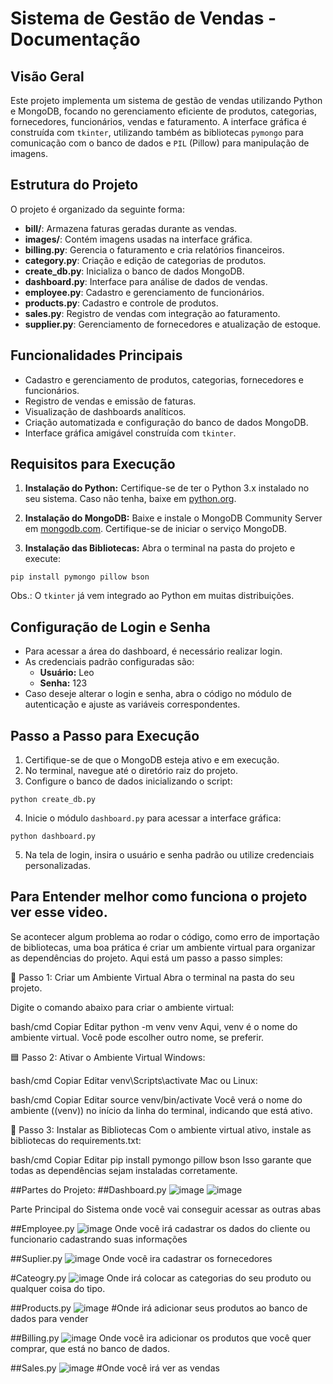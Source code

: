 # Sistema de Gestão de Vendas - Documentação

## Visão Geral
Este projeto implementa um sistema de gestão de vendas utilizando Python e MongoDB, focando no gerenciamento eficiente de produtos, categorias, fornecedores, funcionários, vendas e faturamento. A interface gráfica é construída com `tkinter`, utilizando também as bibliotecas `pymongo` para comunicação com o banco de dados e `PIL` (Pillow) para manipulação de imagens.

## Estrutura do Projeto
O projeto é organizado da seguinte forma:

- **bill/**: Armazena faturas geradas durante as vendas.
- **images/**: Contém imagens usadas na interface gráfica.
- **billing.py**: Gerencia o faturamento e cria relatórios financeiros.
- **category.py**: Criação e edição de categorias de produtos.
- **create_db.py**: Inicializa o banco de dados MongoDB.
- **dashboard.py**: Interface para análise de dados de vendas.
- **employee.py**: Cadastro e gerenciamento de funcionários.
- **products.py**: Cadastro e controle de produtos.
- **sales.py**: Registro de vendas com integração ao faturamento.
- **supplier.py**: Gerenciamento de fornecedores e atualização de estoque.

## Funcionalidades Principais
- Cadastro e gerenciamento de produtos, categorias, fornecedores e funcionários.
- Registro de vendas e emissão de faturas.
- Visualização de dashboards analíticos.
- Criação automatizada e configuração do banco de dados MongoDB.
- Interface gráfica amigável construída com `tkinter`.

## Requisitos para Execução
1. **Instalação do Python:** Certifique-se de ter o Python 3.x instalado no seu sistema. Caso não tenha, baixe em [python.org](https://www.python.org/downloads/).

2. **Instalação do MongoDB:** Baixe e instale o MongoDB Community Server em [mongodb.com](https://www.mongodb.com/try/download/community). Certifique-se de iniciar o serviço MongoDB.

3. **Instalação das Bibliotecas:** Abra o terminal na pasta do projeto e execute:
```
pip install pymongo pillow bson
```
Obs.: O `tkinter` já vem integrado ao Python em muitas distribuições.

## Configuração de Login e Senha
- Para acessar a área do dashboard, é necessário realizar login.
- As credenciais padrão configuradas são:
  - **Usuário:** Leo
  - **Senha:** 123
- Caso deseje alterar o login e senha, abra o código no módulo de autenticação e ajuste as variáveis correspondentes.

## Passo a Passo para Execução
1. Certifique-se de que o MongoDB esteja ativo e em execução.
2. No terminal, navegue até o diretório raiz do projeto.
3. Configure o banco de dados inicializando o script:
```
python create_db.py
```
4. Inicie o módulo `dashboard.py` para acessar a interface gráfica:
```
python dashboard.py
```
5. Na tela de login, insira o usuário e senha padrão ou utilize credenciais personalizadas.

## Para Entender melhor como funciona o projeto ver esse video.



Se acontecer algum problema ao rodar o código, como erro de importação de bibliotecas, uma boa prática é criar um ambiente virtual para organizar as dependências do projeto. Aqui está um passo a passo simples:

🔧 Passo 1: Criar um Ambiente Virtual
Abra o terminal na pasta do seu projeto.

Digite o comando abaixo para criar o ambiente virtual:

bash/cmd
Copiar
Editar
python -m venv venv
Aqui, venv é o nome do ambiente virtual. Você pode escolher outro nome, se preferir.

🟦 Passo 2: Ativar o Ambiente Virtual
Windows:

bash/cmd
Copiar
Editar
venv\Scripts\activate
Mac ou Linux:

bash/cmd
Copiar
Editar
source venv/bin/activate
Você verá o nome do ambiente ((venv)) no início da linha do terminal, indicando que está ativo.

📂 Passo 3: Instalar as Bibliotecas
Com o ambiente virtual ativo, instale as bibliotecas do requirements.txt:

bash/cmd
Copiar
Editar
pip install pymongo pillow bson
Isso garante que todas as dependências sejam instaladas corretamente.


##Partes do Projeto:
##Dashboard.py
![image](https://github.com/user-attachments/assets/d17f8727-facc-470a-84e3-13ab7c8fa63e)
![image](https://github.com/user-attachments/assets/8fb418e4-c544-4d89-bc38-c300502da849)

Parte Principal do Sistema onde você vai conseguir acessar as outras abas

##Employee.py
![image](https://github.com/user-attachments/assets/a32f3165-a99b-491e-a1d4-4fb821696cba)
Onde você irá cadastrar os dados do cliente ou funcionario cadastrando suas informações


##Suplier.py
![image](https://github.com/user-attachments/assets/a4a1bbb3-81e8-433c-b578-ed14d04fd4eb)
Onde você ira cadastrar os fornecedores 


#Cateogry.py
![image](https://github.com/user-attachments/assets/4dbfa2b6-7c1c-4f8f-a993-267b0386f256)
Onde irá colocar as categorias do seu produto ou qualquer coisa do tipo.

##Products.py
![image](https://github.com/user-attachments/assets/ca768dc7-235b-4f91-a45d-a08a58e07253)
#Onde irá adicionar seus produtos ao banco de dados para vender

##Billing.py
![image](https://github.com/user-attachments/assets/f0c2d548-b824-4745-85ce-aeff419731f0)
Onde você ira adicionar os produtos que você quer comprar, que está no banco de dados.

##Sales.py
![image](https://github.com/user-attachments/assets/c9fd4428-da1a-43c3-af2a-f1d29b52b3c5)
#Onde você irá ver as vendas




